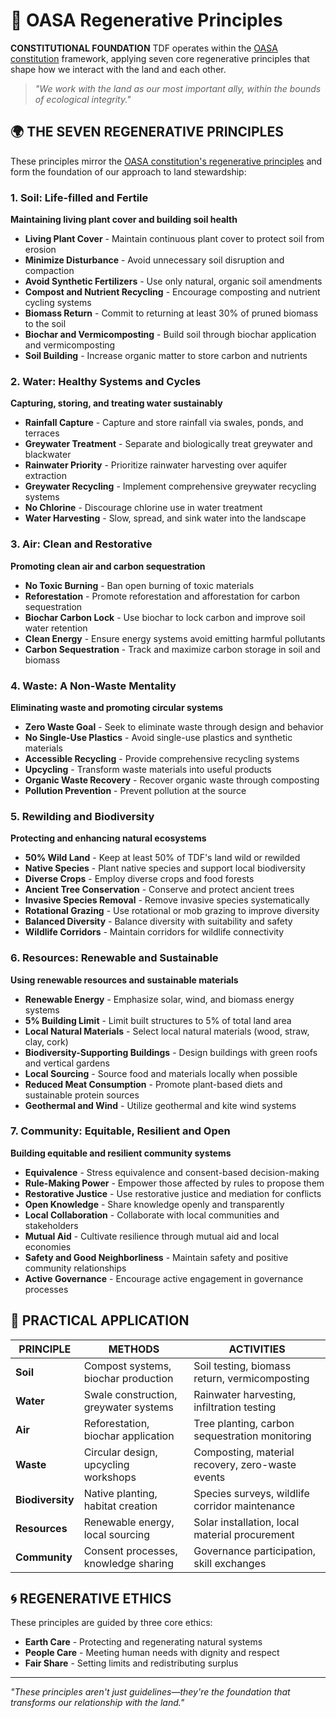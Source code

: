 # 🌱 OASA Regenerative Principles

**CONSTITUTIONAL FOUNDATION** TDF operates within the [OASA constitution](https://oasa.earth) framework, applying seven core regenerative principles that shape how we interact with the land and each other.

> *"We work with the land as our most important ally, within the bounds of ecological integrity."*

## 🌍 THE SEVEN REGENERATIVE PRINCIPLES

These principles mirror the [OASA constitution's regenerative principles](https://oasa.earth) and form the foundation of our approach to land stewardship:

### 1. Soil: Life-filled and Fertile
**Maintaining living plant cover and building soil health**

- **Living Plant Cover** - Maintain continuous plant cover to protect soil from erosion
- **Minimize Disturbance** - Avoid unnecessary soil disruption and compaction
- **Avoid Synthetic Fertilizers** - Use only natural, organic soil amendments
- **Compost and Nutrient Recycling** - Encourage composting and nutrient cycling systems
- **Biomass Return** - Commit to returning at least 30% of pruned biomass to the soil
- **Biochar and Vermicomposting** - Build soil through biochar application and vermicomposting
- **Soil Building** - Increase organic matter to store carbon and nutrients

### 2. Water: Healthy Systems and Cycles
**Capturing, storing, and treating water sustainably**

- **Rainfall Capture** - Capture and store rainfall via swales, ponds, and terraces
- **Greywater Treatment** - Separate and biologically treat greywater and blackwater
- **Rainwater Priority** - Prioritize rainwater harvesting over aquifer extraction
- **Greywater Recycling** - Implement comprehensive greywater recycling systems
- **No Chlorine** - Discourage chlorine use in water treatment
- **Water Harvesting** - Slow, spread, and sink water into the landscape

### 3. Air: Clean and Restorative
**Promoting clean air and carbon sequestration**

- **No Toxic Burning** - Ban open burning of toxic materials
- **Reforestation** - Promote reforestation and afforestation for carbon sequestration
- **Biochar Carbon Lock** - Use biochar to lock carbon and improve soil water retention
- **Clean Energy** - Ensure energy systems avoid emitting harmful pollutants
- **Carbon Sequestration** - Track and maximize carbon storage in soil and biomass

### 4. Waste: A Non-Waste Mentality
**Eliminating waste and promoting circular systems**

- **Zero Waste Goal** - Seek to eliminate waste through design and behavior
- **No Single-Use Plastics** - Avoid single-use plastics and synthetic materials
- **Accessible Recycling** - Provide comprehensive recycling systems
- **Upcycling** - Transform waste materials into useful products
- **Organic Waste Recovery** - Recover organic waste through composting
- **Pollution Prevention** - Prevent pollution at the source

### 5. Rewilding and Biodiversity
**Protecting and enhancing natural ecosystems**

- **50% Wild Land** - Keep at least 50% of TDF's land wild or rewilded
- **Native Species** - Plant native species and support local biodiversity
- **Diverse Crops** - Employ diverse crops and food forests
- **Ancient Tree Conservation** - Conserve and protect ancient trees
- **Invasive Species Removal** - Remove invasive species systematically
- **Rotational Grazing** - Use rotational or mob grazing to improve diversity
- **Balanced Diversity** - Balance diversity with suitability and safety
- **Wildlife Corridors** - Maintain corridors for wildlife connectivity

### 6. Resources: Renewable and Sustainable
**Using renewable resources and sustainable materials**

- **Renewable Energy** - Emphasize solar, wind, and biomass energy systems
- **5% Building Limit** - Limit built structures to 5% of total land area
- **Local Natural Materials** - Select local natural materials (wood, straw, clay, cork)
- **Biodiversity-Supporting Buildings** - Design buildings with green roofs and vertical gardens
- **Local Sourcing** - Source food and materials locally when possible
- **Reduced Meat Consumption** - Promote plant-based diets and sustainable protein sources
- **Geothermal and Wind** - Utilize geothermal and kite wind systems

### 7. Community: Equitable, Resilient and Open
**Building equitable and resilient community systems**

- **Equivalence** - Stress equivalence and consent-based decision-making
- **Rule-Making Power** - Empower those affected by rules to propose them
- **Restorative Justice** - Use restorative justice and mediation for conflicts
- **Open Knowledge** - Share knowledge openly and transparently
- **Local Collaboration** - Collaborate with local communities and stakeholders
- **Mutual Aid** - Cultivate resilience through mutual aid and local economies
- **Safety and Good Neighborliness** - Maintain safety and positive community relationships
- **Active Governance** - Encourage active engagement in governance processes

## 🔄 PRACTICAL APPLICATION

| PRINCIPLE                  | METHODS                                      | ACTIVITIES                                             |
| -------------------------- | -------------------------------------------- | ------------------------------------------------------ |
| **Soil**                   | Compost systems, biochar production          | Soil testing, biomass return, vermicomposting          |
| **Water**                  | Swale construction, greywater systems        | Rainwater harvesting, infiltration testing             |
| **Air**                    | Reforestation, biochar application           | Tree planting, carbon sequestration monitoring        |
| **Waste**                  | Circular design, upcycling workshops         | Composting, material recovery, zero-waste events       |
| **Biodiversity**           | Native planting, habitat creation            | Species surveys, wildlife corridor maintenance        |
| **Resources**              | Renewable energy, local sourcing             | Solar installation, local material procurement        |
| **Community**              | Consent processes, knowledge sharing         | Governance participation, skill exchanges              |

## 🌀 REGENERATIVE ETHICS

These principles are guided by three core ethics:

- **Earth Care** - Protecting and regenerating natural systems
- **People Care** - Meeting human needs with dignity and respect
- **Fair Share** - Setting limits and redistributing surplus

---

*"These principles aren't just guidelines—they're the foundation that transforms our relationship with the land."*
